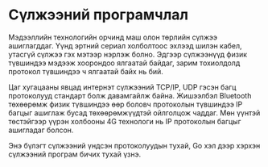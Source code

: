 # Сүлжээний програмчлал

Мэдээллийн технологийн орчинд маш олон төрлийн сүлжээ ашиглагддаг. Үүнд эртний сериал холболтоос эхлээд шилэн кабел, утасгүй сүлжээ гэх мэтээр нэрлэж болно. Эдгээр сүлжээнүүд физик түвшиндээ мэдээж хоорондоо ялгаатай байдаг, зарим тохиолдолд протокол түвшиндээ ч ялгаатай байх нь бий.

Цаг хугацааны явцад интернэт сүлжээний TCP/IP, UDP гэсэн багц протоколууд стандарт болж давамгайлж байна. Жишээлбэл Bluetooth төхөөрөмж физик түвшиндээ өөр боловч протоколын түвшиндээ IP багцыг ашиглаж бусад төхөөрөмжүүдтэй ойлголцож чаддаг. Мөн үүнтэй төстэйгээр үүрэн холбооны 4G технологи нь IP протоколын багцыг ашигладаг болсон.

Энэ бүлэгт сүлжээний үндсэн протоколуудын тухай, Go хэл дээр хэрхэн сүлжээний програм бичих тухай үзнэ.

